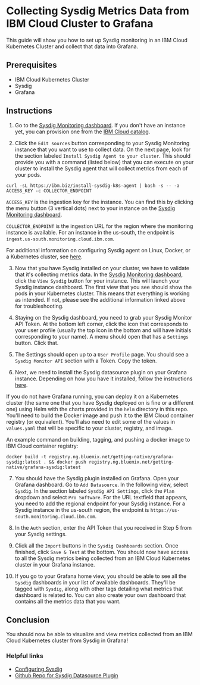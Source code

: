 # Collecting Sysdig Metrics Data from IBM Cloud Cluster to Grafana

This guide will show you how to set up Sysdig monitoring in an IBM Cloud Kubernetes Cluster and collect that data into Grafana.

## Prerequisites
- IBM Cloud Kubernetes Cluster
- Sysdig
- Grafana

## Instructions

1. Go to the [Sysdig Monitoring dashboard](https://cloud.ibm.com/observe/monitoring). If you don't have an instance yet, you can provision one from the [IBM Cloud catalog](https://cloud.ibm.com/catalog/services/ibm-cloud-monitoring-with-sysdig).

2. Click the `Edit sources` button corresponding to your Sysdig Monitoring instance that you want to use to collect data. On the next page, look for the section labeled `Install Sysdig Agent to your cluster`. This should provide you with a command (listed below) that you can execute on your cluster to install the Sysdig agent that will collect metrics from each of your pods.

  ```
  curl -sL https://ibm.biz/install-sysdig-k8s-agent | bash -s -- -a ACCESS_KEY -c COLLECTOR_ENDPOINT
  ```

  `ACCESS_KEY` is the ingestion key for the instance. You can find this by clicking the menu button (3 vertical dots) next to your instance on the [Sysdig Monitoring dashboard](https://cloud.ibm.com/observe/monitoring).

  `COLLECTOR_ENDPOINT` is the ingestion URL for the region where the monitoring instance is available. For an instance in the us-south, the endpoint is `ingest.us-south.monitoring.cloud.ibm.com`.

  For additional information on configuring Sysdig agent on Linux, Docker, or a Kubernetes cluster, see [here](https://cloud.ibm.com/docs/services/Monitoring-with-Sysdig?topic=Sysdig-config_agent).

3. Now that you have Sysdig installed on your cluster, we have to validate that it's collecting metrics data. In the [Sysdig Monitoring dashboard](https://cloud.ibm.com/observe/monitoring), click the `View Sysdig` button for your instance. This will launch your Sysdig instance dashboard. The first view that you see should show the pods in your Kubernetes cluster. This means that everything is working as intended. If not, please see the additional information linked above for troubleshooting.

4. Staying on the Sysdig dashboard, you need to grab your Sysdig Monitor API Token. At the bottom left corner, click the icon that corresponds to your user profile (usually the top icon in the bottom and will have initials corresponding to your name). A menu should open that has a `Settings` button. Click that.

5. The Settings should open up to a `User Profile` page. You should see a `Sysdig Monitor API` section with a Token. Copy the token.

6. Next, we need to install the Sysdig datasource plugin on your Grafana instance. Depending on how you have it installed, follow the instructions [here](https://github.com/draios/grafana-sysdig-datasource#getting-started).

  If you do not have Grafana running, you can deploy it on a Kubernetes cluster (the same one that you have Sysdig deployed on is fine or a different one) using Helm with the charts provided in the `helm` directory in this repo. You'll need to build the Docker image and push it to the IBM Cloud container registry (or equivalent). You'll also need to edit some of the values in `values.yaml` that will be specific to your cluster, registry, and image.

  An example command on building, tagging, and pushing a docker image to IBM Cloud container registry:

  ```
  docker build -t registry.ng.bluemix.net/getting-native/grafana-sysdig:latest . && docker push registry.ng.bluemix.net/getting-native/grafana-sysdig:latest
```

7. You should have the Sysdig plugin installed on Grafana. Open your Grafana dashboard. Go to `Add Datasource`. In the following view, select `Sysdig`. In the section labeled `Sysdig API Settings`, click the `Plan` dropdown and select `Pro Software`. For the URL textfield that appears, you need to add the regional endpoint for your Sysdig instance. For a Sysdig instance in the us-south region, the endpoint is `https://us-south.monitoring.cloud.ibm.com`.

8. In the `Auth` section, enter the API Token that you received in Step 5 from your Sysdig settings.

9. Click all the `Import` buttons in the `Sysdig Dashboards` section. Once finished, click `Save & Test` at the bottom. You should now have access to all the Sysdig metrics being collected from an IBM Cloud Kubernetes cluster in your Grafana instance.

10. If you go to your Grafana home view, you should be able to see all the `Sysdig` dashboards in your list of available dashboards. They'll be tagged with `Sysdig`, along with other tags detailing what metrics that dashboard is related to. You can also create your own dashboard that contains all the metrics data that you want.

## Conclusion

You should now be able to visualize and view metrics collected from an IBM Cloud Kubernetes cluster from Sysdig in Grafana!

### Helpful links
- [Configuring Sysdig](https://cloud.ibm.com/docs/services/Monitoring-with-Sysdig?topic=Sysdig-config_agent)
- [Github Repo for Sysdig Datasource Plugin](https://github.com/draios/grafana-sysdig-datasource#getting-started)
